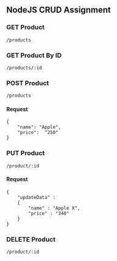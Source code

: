 
## NodeJS CRUD Assignment
 
  

### GET Product

```
/products
```

### GET Product By ID

```
/products/:id
```

### POST Product

```
/products
```

#### Request 

```
{
	"name": "Apple",
	"price":  "250"
}
```

### PUT Product

```
/product/:id
```

#### Request

```
{
    "updateData" :
    {
        "name" : "Apple X",
        "price" : "340"
    }
}
```

### DELETE Product

```
/product/:id
```
